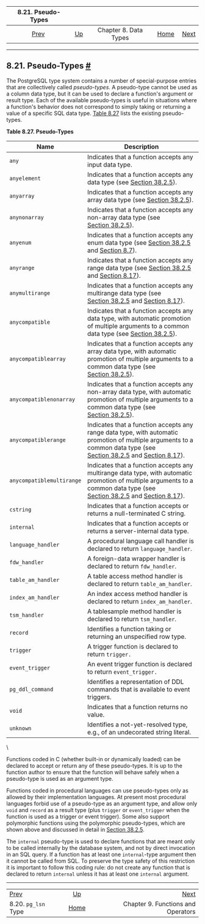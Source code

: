 

|                 8.21. Pseudo-Types                |                                             |                       |                                                       |                                                              |
| :-----------------------------------------------: | :------------------------------------------ | :-------------------: | ----------------------------------------------------: | -----------------------------------------------------------: |
| [Prev](datatype-pg-lsn.html "8.20. pg_lsn Type")  | [Up](datatype.html "Chapter 8. Data Types") | Chapter 8. Data Types | [Home](index.html "PostgreSQL 17devel Documentation") |  [Next](functions.html "Chapter 9. Functions and Operators") |

***

## 8.21. Pseudo-Types [#](#DATATYPE-PSEUDO)

The PostgreSQL type system contains a number of special-purpose entries that are collectively called *pseudo-types*. A pseudo-type cannot be used as a column data type, but it can be used to declare a function's argument or result type. Each of the available pseudo-types is useful in situations where a function's behavior does not correspond to simply taking or returning a value of a specific SQL data type. [Table 8.27](datatype-pseudo.html#DATATYPE-PSEUDOTYPES-TABLE "Table 8.27. Pseudo-Types") lists the existing pseudo-types.

**Table 8.27. Pseudo-Types**

| Name                      | Description                                                                                                                                                                                                                                                                                    |
| ------------------------- | ---------------------------------------------------------------------------------------------------------------------------------------------------------------------------------------------------------------------------------------------------------------------------------------------- |
| `any`                     | Indicates that a function accepts any input data type.                                                                                                                                                                                                                                         |
| `anyelement`              | Indicates that a function accepts any data type (see [Section 38.2.5](extend-type-system.html#EXTEND-TYPES-POLYMORPHIC "38.2.5. Polymorphic Types")).                                                                                                                                          |
| `anyarray`                | Indicates that a function accepts any array data type (see [Section 38.2.5](extend-type-system.html#EXTEND-TYPES-POLYMORPHIC "38.2.5. Polymorphic Types")).                                                                                                                                    |
| `anynonarray`             | Indicates that a function accepts any non-array data type (see [Section 38.2.5](extend-type-system.html#EXTEND-TYPES-POLYMORPHIC "38.2.5. Polymorphic Types")).                                                                                                                                |
| `anyenum`                 | Indicates that a function accepts any enum data type (see [Section 38.2.5](extend-type-system.html#EXTEND-TYPES-POLYMORPHIC "38.2.5. Polymorphic Types") and [Section 8.7](datatype-enum.html "8.7. Enumerated Types")).                                                                       |
| `anyrange`                | Indicates that a function accepts any range data type (see [Section 38.2.5](extend-type-system.html#EXTEND-TYPES-POLYMORPHIC "38.2.5. Polymorphic Types") and [Section 8.17](rangetypes.html "8.17. Range Types")).                                                                            |
| `anymultirange`           | Indicates that a function accepts any multirange data type (see [Section 38.2.5](extend-type-system.html#EXTEND-TYPES-POLYMORPHIC "38.2.5. Polymorphic Types") and [Section 8.17](rangetypes.html "8.17. Range Types")).                                                                       |
| `anycompatible`           | Indicates that a function accepts any data type, with automatic promotion of multiple arguments to a common data type (see [Section 38.2.5](extend-type-system.html#EXTEND-TYPES-POLYMORPHIC "38.2.5. Polymorphic Types")).                                                                    |
| `anycompatiblearray`      | Indicates that a function accepts any array data type, with automatic promotion of multiple arguments to a common data type (see [Section 38.2.5](extend-type-system.html#EXTEND-TYPES-POLYMORPHIC "38.2.5. Polymorphic Types")).                                                              |
| `anycompatiblenonarray`   | Indicates that a function accepts any non-array data type, with automatic promotion of multiple arguments to a common data type (see [Section 38.2.5](extend-type-system.html#EXTEND-TYPES-POLYMORPHIC "38.2.5. Polymorphic Types")).                                                          |
| `anycompatiblerange`      | Indicates that a function accepts any range data type, with automatic promotion of multiple arguments to a common data type (see [Section 38.2.5](extend-type-system.html#EXTEND-TYPES-POLYMORPHIC "38.2.5. Polymorphic Types") and [Section 8.17](rangetypes.html "8.17. Range Types")).      |
| `anycompatiblemultirange` | Indicates that a function accepts any multirange data type, with automatic promotion of multiple arguments to a common data type (see [Section 38.2.5](extend-type-system.html#EXTEND-TYPES-POLYMORPHIC "38.2.5. Polymorphic Types") and [Section 8.17](rangetypes.html "8.17. Range Types")). |
| `cstring`                 | Indicates that a function accepts or returns a null-terminated C string.                                                                                                                                                                                                                       |
| `internal`                | Indicates that a function accepts or returns a server-internal data type.                                                                                                                                                                                                                      |
| `language_handler`        | A procedural language call handler is declared to return `language_handler`.                                                                                                                                                                                                                   |
| `fdw_handler`             | A foreign-data wrapper handler is declared to return `fdw_handler`.                                                                                                                                                                                                                            |
| `table_am_handler`        | A table access method handler is declared to return `table_am_handler`.                                                                                                                                                                                                                        |
| `index_am_handler`        | An index access method handler is declared to return `index_am_handler`.                                                                                                                                                                                                                       |
| `tsm_handler`             | A tablesample method handler is declared to return `tsm_handler`.                                                                                                                                                                                                                              |
| `record`                  | Identifies a function taking or returning an unspecified row type.                                                                                                                                                                                                                             |
| `trigger`                 | A trigger function is declared to return `trigger.`                                                                                                                                                                                                                                            |
| `event_trigger`           | An event trigger function is declared to return `event_trigger.`                                                                                                                                                                                                                               |
| `pg_ddl_command`          | Identifies a representation of DDL commands that is available to event triggers.                                                                                                                                                                                                               |
| `void`                    | Indicates that a function returns no value.                                                                                                                                                                                                                                                    |
| `unknown`                 | Identifies a not-yet-resolved type, e.g., of an undecorated string literal.                                                                                                                                                                                                                    |

\

Functions coded in C (whether built-in or dynamically loaded) can be declared to accept or return any of these pseudo-types. It is up to the function author to ensure that the function will behave safely when a pseudo-type is used as an argument type.

Functions coded in procedural languages can use pseudo-types only as allowed by their implementation languages. At present most procedural languages forbid use of a pseudo-type as an argument type, and allow only `void` and `record` as a result type (plus `trigger` or `event_trigger` when the function is used as a trigger or event trigger). Some also support polymorphic functions using the polymorphic pseudo-types, which are shown above and discussed in detail in [Section 38.2.5](extend-type-system.html#EXTEND-TYPES-POLYMORPHIC "38.2.5. Polymorphic Types").

The `internal` pseudo-type is used to declare functions that are meant only to be called internally by the database system, and not by direct invocation in an SQL query. If a function has at least one `internal`-type argument then it cannot be called from SQL. To preserve the type safety of this restriction it is important to follow this coding rule: do not create any function that is declared to return `internal` unless it has at least one `internal` argument.

***

|                                                   |                                                       |                                                              |
| :------------------------------------------------ | :---------------------------------------------------: | -----------------------------------------------------------: |
| [Prev](datatype-pg-lsn.html "8.20. pg_lsn Type")  |      [Up](datatype.html "Chapter 8. Data Types")      |  [Next](functions.html "Chapter 9. Functions and Operators") |
| 8.20. `pg_lsn` Type                               | [Home](index.html "PostgreSQL 17devel Documentation") |                           Chapter 9. Functions and Operators |
